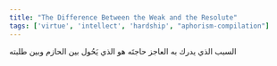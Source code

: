 ```yaml
---
title: "The Difference Between the Weak and the Resolute"
tags: ['virtue', 'intellect', 'hardship', "aphorism-compilation"]
---
```


 السبب الذي يدرك به العاجز حاجتَه هو الذي يَحُول بين الحازم وبين طلبته
